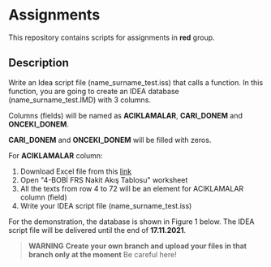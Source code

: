 # Assignments
This repository contains scripts for assignments in **red** group.

## Description

Write an Idea script file (name_surname_test.iss) that calls a function. 
In this function, you are going to create an IDEA database (name_surname_test.IMD) with 3 columns.

Columns (fields) will be named as **ACIKLAMALAR**, **CARI_DONEM** and **ONCEKI_DONEM**.

**CARI_DONEM** and **ONCEKI_DONEM** will be filled with zeros.

For **ACIKLAMALAR** column:
1.	Download Excel file from this [link](https://www.kgk.gov.tr/Portalv2Uploads/files/Duyurular/v2/TMS/EFRS/EFR_BOBIFRS_19032020/4-%20BOB%C4%B0%20FRS%20Nakit%20Ak%C4%B1%C5%9F%20Tablosu%20-%20Dolayl%C4%B1%20Y%C3%B6ntem%20(Konsolide).xlsx)
2.	Open "4-BOBİ FRS Nakit Akış Tablosu" worksheet
3.	All the texts from row 4 to 72 will be an element for ACIKLAMALAR column (field)
4.	Write your IDEA script file (name_surname_test.iss)

For the demonstration, the database is shown in Figure 1 below.
The IDEA script file will be delivered until the end of **17.11.2021**.

> **WARNING** **Create your own branch and upload your files in that branch only at the moment** Be careful here!
